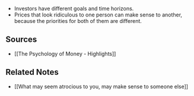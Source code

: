 - Investors have different goals and time horizons.
- Prices that look ridiculous to one person can make sense to another, because the priorities for both of them are different.

## Sources
- [[The Psychology of Money - Highlights]]

## Related Notes
- [[What may seem atrocious to you, may make sense to someone else]]